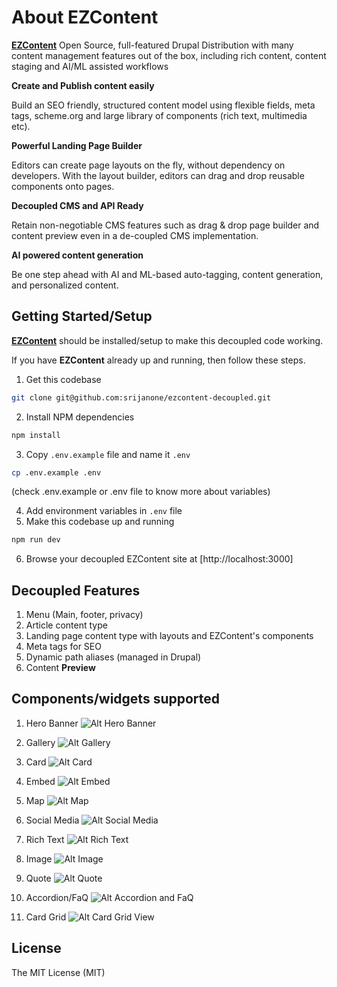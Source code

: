 # About EZContent
<a href="https://www.drupal.org/project/ezcontent"><strong>EZContent</strong></a>  Open Source, full-featured Drupal Distribution with many content management features out of the box, including rich content, content staging and AI/ML assisted workflows

<strong>Create and Publish content easily</strong>

Build an SEO friendly, structured content model using flexible fields, meta tags, scheme.org and large library of components (rich text, multimedia etc).

<strong>Powerful Landing Page Builder</strong>

Editors can create page layouts on the fly, without dependency on developers. With the layout builder, editors can drag and drop reusable components onto pages.

<strong>Decoupled CMS and API Ready</strong>

Retain non-negotiable CMS features such as drag & drop page builder and content preview even in a de-coupled CMS implementation.

<strong>AI powered content generation</strong>

Be one step ahead with AI and ML-based auto-tagging, content generation, and personalized content.


## Getting Started/Setup

<strong><a href="https://www.drupal.org/project/ezcontent">EZContent</a></strong> should be installed/setup to make this decoupled code working. 

If you have <strong>EZContent</strong> already up and running, then follow these steps.

1. Get this codebase
```bash
git clone git@github.com:srijanone/ezcontent-decoupled.git 
```
2. Install NPM dependencies 
```bash
npm install
```
3. Copy `.env.example` file and name it `.env`
```bash
cp .env.example .env
```
(check .env.example or .env file to know more about variables)

4. Add environment variables in `.env` file
5. Make this codebase up and running
```bash
npm run dev
```
6. Browse your decoupled EZContent site at [http://localhost:3000]


## Decoupled Features

1. Menu (Main, footer, privacy)
1. Article content type
1. Landing page content type with layouts and EZContent's components
1. Meta tags for SEO
1. Dynamic path aliases (managed in Drupal)
1. Content <strong>Preview</strong>

## Components/widgets supported

1. Hero Banner
![Alt Hero Banner](https://ezcontent.srijan.net/sites/default/files/styles/card_list/public/2020-06/Screen%20Shot%202020-06-01%20at%202.25.46%20PM.png?itok=xrXGDm6v)

1. Gallery
![Alt Gallery](https://ezcontent.srijan.net/sites/default/files/styles/card_list/public/2020-05/screen_shot_2020-05-29_at_5.33.37_pm.png?itok=TX8EBpdg)

1. Card
![Alt Card](https://ezcontent.srijan.net/sites/default/files/styles/card_list/public/2020-05/Screen%20Shot%202020-05-29%20at%2012.48.05%20PM.png?h=be23c234&itok=53-IXNPc)

1. Embed
![Alt Embed](https://ezcontent.srijan.net/sites/default/files/styles/card_list/public/2020-05/screen_shot_2020-05-29_at_7.06.48_pm.png?itok=faFKKuTu)

1. Map
![Alt Map](https://ezcontent.srijan.net/sites/default/files/styles/card_list/public/2020-05/screen_shot_2020-05-29_at_4.17.10_pm.png?itok=1cwDrA54)

1. Social Media
![Alt Social Media](https://ezcontent.srijan.net/sites/default/files/styles/card_list/public/2020-05/screen_shot_2020-05-29_at_7.14.58_pm.png?itok=NjUS6POV)


1. Rich Text
![Alt Rich Text](https://ezcontent.srijan.net/sites/default/files/styles/card_list/public/2020-05/screen_shot_2020-05-29_at_11.56.09_pm.png?itok=FVNurtyM)

1. Image
![Alt Image](https://ezcontent.srijan.net/sites/default/files/styles/card_list/public/2020-06/Screen%20Shot%202020-06-01%20at%201.08.31%20PM.png?h=6dfffef2&itok=6WAJQ0vw)


1. Quote
![Alt Quote](https://ezcontent.srijan.net/sites/default/files/styles/card_list/public/2020-06/Screen%20Shot%202020-06-01%20at%201.12.08%20PM.png?itok=g-VAbli1)

1. Accordion/FaQ
![Alt Accordion and FaQ](https://ezcontent.srijan.net/sites/default/files/styles/card_list/public/2020-06/Screen%20Shot%202020-06-01%20at%201.17.28%20PM.png?itok=cM4tbYxd)

1. Card Grid
![Alt Card Grid View](https://ezcontent.srijan.net/sites/default/files/styles/card_list/public/2020-06/screen_shot_2020-06-02_at_3.51.54_pm.png?itok=m6ChMQJa)


## License
The MIT License (MIT)




